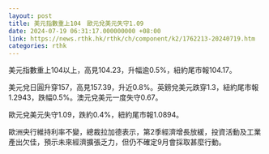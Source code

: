 ```yaml
---
layout: post
title: 美元指數重上104　歐元兌美元失守1.09
date: 2024-07-19 06:31:17.000000000 +08:00
link: https://news.rthk.hk/rthk/ch/component/k2/1762213-20240719.htm
categories: rthk
---
```


美元指數重上104以上，高見104.23，升幅逾0.5%，紐約尾市報104.17。

美元兌日圓升穿157，高見157.39，升近0.8%。英鎊兌美元跌穿1.3，紐約尾市報1.2943，跌幅0.5%。澳元兌美元一度失守0.67。

歐元兌美元失守1.09，跌約0.4%，紐約尾市報1.0894。

歐洲央行維持利率不變，總裁拉加德表示，第2季經濟增長放緩，投資活動及工業產出欠佳，預示未來經濟擴張乏力，但仍不確定9月會採取甚麼行動。
